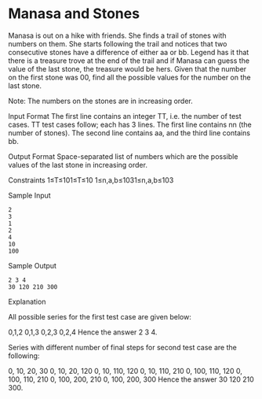 Manasa and Stones
=============

Manasa is out on a hike with friends. She finds a trail of stones with numbers on them. She starts following the trail and notices that two consecutive stones have a difference of either aa or bb. Legend has it that there is a treasure trove at the end of the trail and if Manasa can guess the value of the last stone, the treasure would be hers. Given that the number on the first stone was 00, find all the possible values for the number on the last stone.

Note: The numbers on the stones are in increasing order.

Input Format 
The first line contains an integer TT, i.e. the number of test cases. TT test cases follow; each has 3 lines. The first line contains nn (the number of stones). The second line contains aa, and the third line contains bb.

Output Format 
Space-separated list of numbers which are the possible values of the last stone in increasing order.

Constraints 
1≤T≤101≤T≤10 
1≤n,a,b≤1031≤n,a,b≤103

Sample Input
```
2
3 
1
2
4
10
100
```
Sample Output
```
2 3 4 
30 120 210 300 
```
Explanation

All possible series for the first test case are given below:

0,1,2
0,1,3
0,2,3
0,2,4
Hence the answer 2 3 4.

Series with different number of final steps for second test case are the following:

0, 10, 20, 30
0, 10, 20, 120
0, 10, 110, 120
0, 10, 110, 210
0, 100, 110, 120
0, 100, 110, 210
0, 100, 200, 210
0, 100, 200, 300
Hence the answer 30 120 210 300.